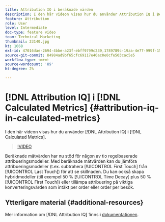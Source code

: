 ```yaml
---
title: Attribution IQ i beräknade värden
description: I den här videon visas hur du använder Attribution IQ i Beräknade mått.
feature: Attribution
role: User
level: Intermediate
doc-type: feature video
team: Technical Marketing
thumbnail: 23140.jpg
kt: 1668
exl-id: 47016dae-2694-4bbe-a23f-ebff9799c239,1789789c-19aa-4e77-999f-15fa11b7f858
source-git-commit: 84984ad9bf65cfc69117e40ac0e0cfe503cac5e5
workflow-type: tm+mt
source-wordcount: '89'
ht-degree: 2%

---
```


# [!DNL Attribution IQ] i [!DNL Calculated Metrics] {#attribution-iq-in-calculated-metrics}

I den här videon visas hur du använder [!DNL Attribution IQ] i [!DNL Calculated Metrics].

>[!VIDEO](https://video.tv.adobe.com/v/23140/?quality=12&learn=on)

Beräknade mätvärden har nu stöd för någon av tio regelbaserade attribueringsmodeller. Med beräknade mätvärden kan du jämföra attribueringsmodeller (t.ex. subtrahera [!UICONTROL First Touch] från [!UICONTROL Last Touch]) för att se skillnaden. Du kan också skapa hybridmodeller (till exempel 50 % [!UICONTROL Time Decay] plus 50 % [!UICONTROL First Touch]) eller tillämpa attribuering på viktiga konverteringsvärden som intäkt per order eller order per besök.

## Ytterligare material {#additional-resources}

Mer information om [!DNL Attribution IQ] finns i [dokumentationen](https://experienceleague.adobe.com/docs/analytics/analyze/analysis-workspace/attribution/overview.html).
